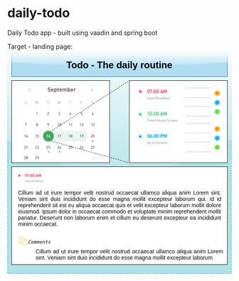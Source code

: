 # daily-todo
Daily Todo app - built using vaadin and spring boot

Target - landing page: 
![Image description](./Vaadin-project-doto-app.png)
